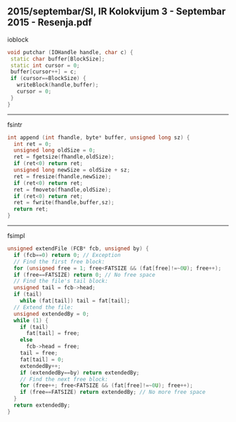 2015/septembar/SI, IR Kolokvijum 3 - Septembar 2015 - Resenja.pdf
--------------------------------------------------------------------------------
ioblock
```cpp
void putchar (IOHandle handle, char c) {
 static char buffer[BlockSize];
 static int cursor = 0;
 buffer[cursor++] = c;
 if (cursor==BlockSize) {
   writeBlock(handle,buffer);
   cursor = 0;
 }
}
```

--------------------------------------------------------------------------------
fsintr
```cpp
int append (int fhandle, byte* buffer, unsigned long sz) {
  int ret = 0;
  unsigned long oldSize = 0;
  ret = fgetsize(fhandle,oldSize);
  if (ret<0) return ret;
  unsigned long newSize = oldSize + sz;
  ret = fresize(fhandle,newSize);
  if (ret<0) return ret;
  ret = fmoveto(fhandle,oldSize);
  if (ret<0) return ret;
  ret = fwrite(fhandle,buffer,sz);
  return ret;
}
```

--------------------------------------------------------------------------------
fsimpl
```cpp
unsigned extendFile (FCB* fcb, unsigned by) {
  if (fcb==0) return 0; // Exception
  // Find the first free block:
  for (unsigned free = 1; free<FATSIZE && (fat[free]!=~0U); free++);
  if (free==FATSIZE) return 0; // No free space
  // Find the file's tail block:
  unsigned tail = fcb->head;
  if (tail)
    while (fat[tail]) tail = fat[tail];
  // Extend the file:
  unsigned extendedBy = 0;
  while (1) {
    if (tail)
      fat[tail] = free;
    else
      fcb->head = free;
    tail = free;
    fat[tail] = 0;
    extendedBy++;
    if (extendedBy==by) return extendedBy;
    // Find the next free block:
    for (free++; free<FATSIZE && (fat[free]!=~0U); free++);
    if (free==FATSIZE) return extendedBy; // No more free space
  }
  return extendedBy;
}
```
